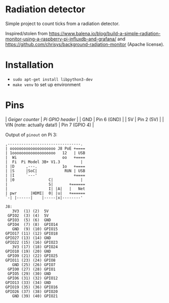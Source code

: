 # Radiation detector

Simple project to count ticks from a radiation detector.

Inspired/stolen from
https://www.balena.io/blog/build-a-simple-radiation-monitor-using-a-raspberry-pi-influxdb-and-grafana/
and https://github.com/chrisys/background-radiation-monitor (Apache license).

# Installation

- `sudo apt-get install libpython3-dev`
- `make venv` to set up environment

# Pins

| *Geiger counter*           | *Pi GPIO header* |
| GND                        | Pin 6 (GND)      |
| 5V                         | Pin 2 (5V)       |
| VIN (note: actually data!) | Pin 7 (GPIO 4)   |


Output of `pinout` on Pi 3:

```
,--------------------------------.
| oooooooooooooooooooo J8 PoE +====
| 1ooooooooooooooooooo   12   | USB
|  Wi                    oo   +====
|  Fi  Pi Model 3B+ V1.3         |
| |D     ,---.           1o   +====
| |S     |SoC|            RUN | USB
| |I     `---'                +====
| |0               C|            |
|                  S|       +======
|                  I| |A|   |   Net
| pwr      |HDMI|  0| |u|   +======
`-| |------|    |-----|x|--------'

J8:
   3V3  (1) (2)  5V
 GPIO2  (3) (4)  5V
 GPIO3  (5) (6)  GND
 GPIO4  (7) (8)  GPIO14
   GND  (9) (10) GPIO15
GPIO17 (11) (12) GPIO18
GPIO27 (13) (14) GND
GPIO22 (15) (16) GPIO23
   3V3 (17) (18) GPIO24
GPIO10 (19) (20) GND
 GPIO9 (21) (22) GPIO25
GPIO11 (23) (24) GPIO8
   GND (25) (26) GPIO7
 GPIO0 (27) (28) GPIO1
 GPIO5 (29) (30) GND
 GPIO6 (31) (32) GPIO12
GPIO13 (33) (34) GND
GPIO19 (35) (36) GPIO16
GPIO26 (37) (38) GPIO20
   GND (39) (40) GPIO21

```
